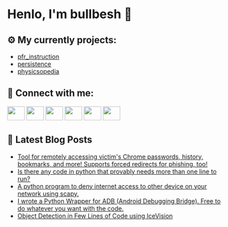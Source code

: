 # Henlo, I'm bullbesh 👋

## ⚙️ My currently projects:
- [pfr_instruction](https://github.com/bullbesh/pfr_instruction)
- [persistence](https://github.com/bullbesh/persistence)
- [physicsopedia](https://github.com/bullbesh/physicsopedia)

## 🔎 Connect with me:
[<img height="32" width="40" src="https://cdn.jsdelivr.net/npm/simple-icons@v5/icons/telegram.svg" />](https://t.me/bullbesh)
[<img height="32" width="40" src="https://cdn.jsdelivr.net/npm/simple-icons@v5/icons/vk.svg" />](https://vk.com/bullbesh)
[<img height="32" width="40" src="https://cdn.jsdelivr.net/npm/simple-icons@v5/icons/twitter.svg" />](https://twitter.com/bullbesh1)
[<img height="32" width="40" src="https://cdn.jsdelivr.net/npm/simple-icons@v5/icons/instagram.svg" />](https://www.instagram.com/bullbesh)
[<img height="32" width="40" src="https://cdn.jsdelivr.net/npm/simple-icons@v5/icons/reddit.svg" />](https://www.reddit.com/user/bullbesh)
[<img height="32" width="40" src="https://cdn.jsdelivr.net/npm/simple-icons@v5/icons/youtube.svg" />](https://www.youtube.com/channel/UCtfjRs6uzgq5mfm8S06WTcg)

## 📕 Latest Blog Posts
<!-- BLOG-POST-LIST:START -->
- [Tool for remotely accessing victim&#39;s Chrome passwords, history, bookmarks, and more! Supports forced redirects for phishing, too!](https://www.reddit.com/r/Python/comments/r21wnl/tool_for_remotely_accessing_victims_chrome/)
- [Is there any code in python that provably needs more than one line to run?](https://www.reddit.com/r/Python/comments/r21qwp/is_there_any_code_in_python_that_provably_needs/)
- [A python program to deny internet access to other device on your network using scapy.](https://www.reddit.com/r/Python/comments/r20enk/a_python_program_to_deny_internet_access_to_other/)
- [I wrote a Python Wrapper for ADB &lpar;Android Debugging Bridge&rpar;. Free to do whatever you want with the code.](https://www.reddit.com/r/Python/comments/r1xw1j/i_wrote_a_python_wrapper_for_adb_android/)
- [Object Detection in Few Lines of Code using IceVision](https://www.reddit.com/r/Python/comments/r1xkif/object_detection_in_few_lines_of_code_using/)
<!-- BLOG-POST-LIST:END -->
